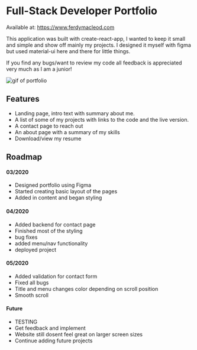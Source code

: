 # Full-Stack Developer Portfolio

Available at: https://www.ferdymacleod.com

This application was built with create-react-app, I wanted to keep it small and simple and show off mainly my projects. I designed it myself with figma but used material-ui here and there for little things.

If you find any bugs/want to review my code all feedback is appreciated very much as I am a junior!

![gif of portfolio](https://github.com/FerdyM/developer_portfolio/docs/portfolio.gif)

## Features

- Landing page, intro text with summary about me.
- A list of some of my projects with links to the code and the live version.
- A contact page to reach out
- An about page with a summary of my skills
- Download/view my resume

## Roadmap

#### 03/2020

- Designed portfolio using Figma
- Started creating basic layout of the pages
- Added in content and began styling

#### 04/2020

- Added backend for contact page
- Finished most of the styling
- bug fixes
- added menu/nav functionality
- deployed project

#### 05/2020

- Added validation for contact form
- Fixed all bugs
- Title and menu changes color depending on scroll position
- Smooth scroll

#### Future

- TESTING
- Get feedback and implement
- Website still dosent feel great on larger screen sizes
- Continue adding future projects